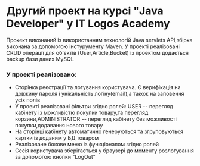 # Другий проект на курсі "Java Developer" у IT Logos Academy

<p>
Прокект виконаний із використанням технологій Java servlets API,збірка виконана за допомогою інстурументу Maven. У проекті реалізовані CRUD операції для об'єктів (User,Article,Bucket) із проектом додається backup бази даних MySQL
</p>

<h3> У проекті реалізовано:</h3>
<ul>
<li>Сторінка реєстрації та логування користувача. Є верифікація на довжину пароля і унікальність логіну(email),а також на заповення усіх полів</li>
<li>У проекті реалізовані фільтри згідно ролей: USER -- перегляд кабінету із можливістю покупки товару,та перегляд корзини,ADMINISTRATOR -- перегляд кабінету без можливості покупки,додавання нового товару</li>
<li>На сторінці кабінету автоматично генеруються та згруповуються картки із доданим у БД товаром</li>
<li>Реалізоване бокове меню із функціоналом згідно ролей</li>
<li>Сесія користувача зберігається у браузері до моменту розлогування за допомогою кнопки "LogOut"</li>
</ul>
